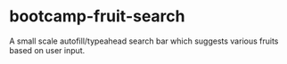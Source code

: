# bootcamp-fruit-search
A small scale autofill/typeahead search bar which suggests various fruits based on user input. 
